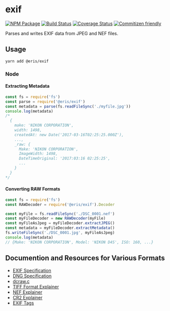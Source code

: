 # exif

[![NPM Package](https://badge.fury.io/js/%40eris%2Fexif.svg)](https://www.npmjs.com/package/@eris/exif)
[![Build Status](https://travis-ci.org/ErisVentures/js-image.svg?branch=master)](https://travis-ci.org/ErisVentures/js-image)
[![Coverage Status](https://coveralls.io/repos/github/ErisVentures/js-image/badge.svg?branch=master)](https://coveralls.io/github/ErisVentures/js-image?branch=master)
[![Commitizen friendly](https://img.shields.io/badge/commitizen-friendly-brightgreen.svg)](http://commitizen.github.io/cz-cli/)

Parses and writes EXIF data from JPEG and NEF files.

## Usage

`yarn add @eris/exif`

### Node

#### Extracting Metadata

```js
const fs = require('fs')
const parse = require('@eris/exif')
const metadata = parse(fs.readFileSync('./myfile.jpg'))
console.log(metadata)
/*
  {
    make: 'NIKON CORPORATION',
    width: 1498,
    createdAt: new Date('2017-03-16T02:25:25.000Z'),
    ...,
    _raw: {
      Make: 'NIKON CORPORATION',
      ImageWidth: 1498,
      DateTimeOriginal: '2017:03:16 02:25:25',
      ...
    }
  }
*/
```

#### Converting RAW Formats

```js
const fs = require('fs')
const RAWDecoder = require('@eris/exif').Decoder

const myFile = fs.readFileSync('./DSC_0001.nef')
const myFileDecoder = new RAWDecoder(myFile)
const myFileAsJpeg = myFileDecoder.extractJPEG()
const metadata = myFileDecoder.extractMetadata()
fs.writeFileSync('./DSC_0001.jpg', myFileAsJpeg)
console.log(metadata)
// {Make: 'NIKON CORPORATION', Model: 'NIKON D4S', ISO: 160, ...}
```

## Documention and Resources for Various Formats

- [EXIF Specification](http://www.exif.org/Exif2-2.PDF)
- [DNG Specification](https://www.adobe.com/content/dam/acom/en/products/photoshop/pdfs/dng_spec_1.4.0.0.pdf)
- [dcraw.c](www.cybercom.net/~dcoffin/dcraw/dcraw.c)
- [TIFF Format Explainer](http://www.fileformat.info/format/tiff/corion.htm)
- [NEF Explainer](http://lclevy.free.fr/nef/)
- [CR2 Explainer](http://lclevy.free.fr/cr2/)
- [EXIF Tags](http://www.sno.phy.queensu.ca/~phil/exiftool/TagNames/EXIF.html)
